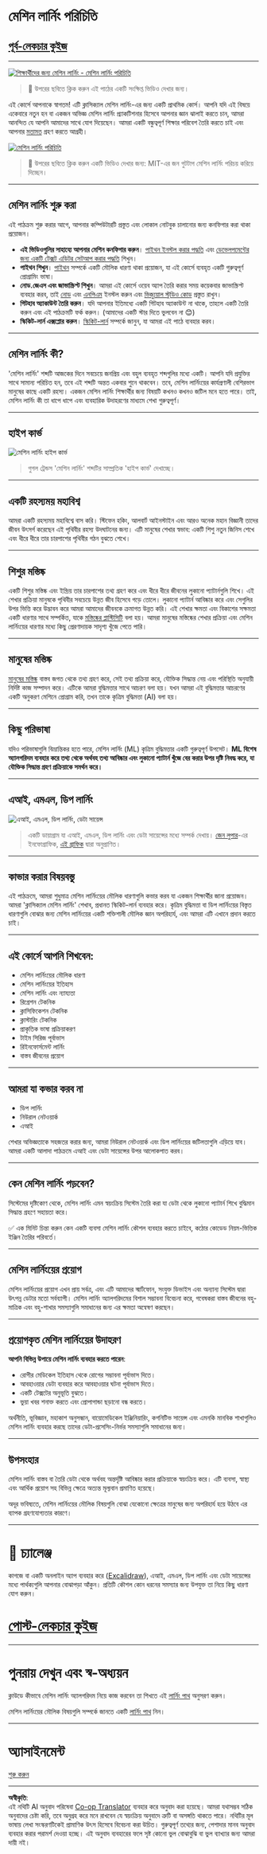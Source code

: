<!--
CO_OP_TRANSLATOR_METADATA:
{
  "original_hash": "73e9a7245aa57f00cd413ffd22c0ccb6",
  "translation_date": "2025-08-29T21:27:46+00:00",
  "source_file": "1-Introduction/1-intro-to-ML/README.md",
  "language_code": "bn"
}
-->
# মেশিন লার্নিং পরিচিতি

## [পূর্ব-লেকচার কুইজ](https://gray-sand-07a10f403.1.azurestaticapps.net/quiz/1/)

---

[![শিক্ষার্থীদের জন্য মেশিন লার্নিং - মেশিন লার্নিং পরিচিতি](https://img.youtube.com/vi/6mSx_KJxcHI/0.jpg)](https://youtu.be/6mSx_KJxcHI "শিক্ষার্থীদের জন্য মেশিন লার্নিং - মেশিন লার্নিং পরিচিতি")

> 🎥 উপরের ছবিতে ক্লিক করুন এই পাঠের একটি সংক্ষিপ্ত ভিডিও দেখার জন্য।

এই কোর্সে আপনাকে স্বাগতম! এটি ক্লাসিক্যাল মেশিন লার্নিং-এর জন্য একটি প্রাথমিক কোর্স। আপনি যদি এই বিষয়ে একেবারে নতুন হন বা একজন অভিজ্ঞ মেশিন লার্নিং প্র্যাকটিশনার হিসেবে আপনার জ্ঞান ঝালাই করতে চান, আমরা আনন্দিত যে আপনি আমাদের সাথে যোগ দিয়েছেন। আমরা একটি বন্ধুত্বপূর্ণ শিক্ষার পরিবেশ তৈরি করতে চাই এবং আপনার [মতামত](https://github.com/microsoft/ML-For-Beginners/discussions) গ্রহণ করতে আগ্রহী।

[![মেশিন লার্নিং পরিচিতি](https://img.youtube.com/vi/h0e2HAPTGF4/0.jpg)](https://youtu.be/h0e2HAPTGF4 "মেশিন লার্নিং পরিচিতি")

> 🎥 উপরের ছবিতে ক্লিক করুন একটি ভিডিও দেখার জন্য: MIT-এর জন গুটটাগ মেশিন লার্নিং পরিচয় করিয়ে দিচ্ছেন।

---
## মেশিন লার্নিং শুরু করা

এই পাঠক্রম শুরু করার আগে, আপনার কম্পিউটারটি প্রস্তুত এবং লোকাল নোটবুক চালানোর জন্য কনফিগার করা থাকা প্রয়োজন।

- **এই ভিডিওগুলির সাহায্যে আপনার মেশিন কনফিগার করুন**। [পাইথন ইনস্টল করার পদ্ধতি](https://youtu.be/CXZYvNRIAKM) এবং [ডেভেলপমেন্টের জন্য একটি টেক্সট এডিটর সেটআপ করার পদ্ধতি](https://youtu.be/EU8eayHWoZg) শিখুন।
- **পাইথন শিখুন**। [পাইথন](https://docs.microsoft.com/learn/paths/python-language/?WT.mc_id=academic-77952-leestott) সম্পর্কে একটি মৌলিক ধারণা থাকা প্রয়োজন, যা এই কোর্সে ব্যবহৃত একটি গুরুত্বপূর্ণ প্রোগ্রামিং ভাষা।
- **নোড.জেএস এবং জাভাস্ক্রিপ্ট শিখুন**। আমরা এই কোর্সে ওয়েব অ্যাপ তৈরি করার সময় কয়েকবার জাভাস্ক্রিপ্ট ব্যবহার করব, তাই [নোড](https://nodejs.org) এবং [এনপিএম](https://www.npmjs.com/) ইনস্টল করুন এবং [ভিজ্যুয়াল স্টুডিও কোড](https://code.visualstudio.com/) প্রস্তুত রাখুন।
- **গিটহাব অ্যাকাউন্ট তৈরি করুন**। যদি আপনার ইতিমধ্যে একটি গিটহাব অ্যাকাউন্ট না থাকে, তাহলে একটি তৈরি করুন এবং এই পাঠক্রমটি ফর্ক করুন। (আমাদের একটি স্টার দিতে ভুলবেন না 😊)
- **স্কিকিট-লার্ন এক্সপ্লোর করুন**। [স্কিকিট-লার্ন](https://scikit-learn.org/stable/user_guide.html) সম্পর্কে জানুন, যা আমরা এই পাঠে ব্যবহার করব।

---
## মেশিন লার্নিং কী?

'মেশিন লার্নিং' শব্দটি আজকের দিনে সবচেয়ে জনপ্রিয় এবং বহুল ব্যবহৃত শব্দগুলির মধ্যে একটি। আপনি যদি প্রযুক্তির সাথে সামান্য পরিচিত হন, তবে এই শব্দটি অন্তত একবার শুনে থাকবেন। তবে, মেশিন লার্নিংয়ের কার্যপ্রণালী বেশিরভাগ মানুষের কাছে একটি রহস্য। একজন মেশিন লার্নিং শিক্ষার্থীর জন্য বিষয়টি কখনও কখনও জটিল মনে হতে পারে। তাই, মেশিন লার্নিং কী তা ধাপে ধাপে এবং ব্যবহারিক উদাহরণের মাধ্যমে শেখা গুরুত্বপূর্ণ।

---
## হাইপ কার্ভ

![মেশিন লার্নিং হাইপ কার্ভ](../../../../translated_images/hype.07183d711a17aafe70915909a0e45aa286ede136ee9424d418026ab00fec344c.bn.png)

> গুগল ট্রেন্ডস 'মেশিন লার্নিং' শব্দটির সাম্প্রতিক 'হাইপ কার্ভ' দেখাচ্ছে।

---
## একটি রহস্যময় মহাবিশ্ব

আমরা একটি রহস্যময় মহাবিশ্বে বাস করি। স্টিফেন হকিং, আলবার্ট আইনস্টাইন এবং আরও অনেক মহান বিজ্ঞানী তাদের জীবন উৎসর্গ করেছেন এই পৃথিবীর রহস্য উদঘাটনের জন্য। এটি মানুষের শেখার স্বভাব: একটি শিশু নতুন জিনিস শেখে এবং ধীরে ধীরে তার চারপাশের পৃথিবীর গঠন বুঝতে শেখে।

---
## শিশুর মস্তিষ্ক

একটি শিশুর মস্তিষ্ক এবং ইন্দ্রিয় তার চারপাশের তথ্য গ্রহণ করে এবং ধীরে ধীরে জীবনের লুকানো প্যাটার্নগুলি শিখে। এই শেখার প্রক্রিয়া মানুষকে পৃথিবীর সবচেয়ে উন্নত জীব হিসেবে গড়ে তোলে। লুকানো প্যাটার্ন আবিষ্কার করে এবং সেগুলির উপর ভিত্তি করে উদ্ভাবন করে আমরা আমাদের জীবনকে ক্রমাগত উন্নত করি। এই শেখার ক্ষমতা এবং বিকাশের সক্ষমতা একটি ধারণার সাথে সম্পর্কিত, যাকে [মস্তিষ্কের প্লাস্টিসিটি](https://www.simplypsychology.org/brain-plasticity.html) বলা হয়। আমরা মানুষের মস্তিষ্কের শেখার প্রক্রিয়া এবং মেশিন লার্নিংয়ের ধারণার মধ্যে কিছু প্রেরণাদায়ক সাদৃশ্য খুঁজে পেতে পারি।

---
## মানুষের মস্তিষ্ক

[মানুষের মস্তিষ্ক](https://www.livescience.com/29365-human-brain.html) বাস্তব জগত থেকে তথ্য গ্রহণ করে, সেই তথ্য প্রক্রিয়া করে, যৌক্তিক সিদ্ধান্ত নেয় এবং পরিস্থিতি অনুযায়ী নির্দিষ্ট কাজ সম্পাদন করে। এটিকে আমরা বুদ্ধিমত্তার সাথে আচরণ বলা হয়। যখন আমরা এই বুদ্ধিমত্তার আচরণের একটি অনুকরণ মেশিনে প্রোগ্রাম করি, তখন তাকে কৃত্রিম বুদ্ধিমত্তা (AI) বলা হয়।

---
## কিছু পরিভাষা

যদিও পরিভাষাগুলি বিভ্রান্তিকর হতে পারে, মেশিন লার্নিং (ML) কৃত্রিম বুদ্ধিমত্তার একটি গুরুত্বপূর্ণ উপসেট। **ML বিশেষ অ্যালগরিদম ব্যবহার করে তথ্য থেকে অর্থবহ তথ্য আবিষ্কার এবং লুকানো প্যাটার্ন খুঁজে বের করার উপর দৃষ্টি নিবদ্ধ করে, যা যৌক্তিক সিদ্ধান্ত গ্রহণ প্রক্রিয়াকে সমর্থন করে।**

---
## এআই, এমএল, ডিপ লার্নিং

![এআই, এমএল, ডিপ লার্নিং, ডেটা সায়েন্স](../../../../translated_images/ai-ml-ds.537ea441b124ebf69c144a52c0eb13a7af63c4355c2f92f440979380a2fb08b8.bn.png)

> একটি ডায়াগ্রাম যা এআই, এমএল, ডিপ লার্নিং এবং ডেটা সায়েন্সের মধ্যে সম্পর্ক দেখায়। [জেন লুপার](https://twitter.com/jenlooper)-এর ইনফোগ্রাফিক, [এই গ্রাফিক](https://softwareengineering.stackexchange.com/questions/366996/distinction-between-ai-ml-neural-networks-deep-learning-and-data-mining) দ্বারা অনুপ্রাণিত।

---
## কাভার করার বিষয়বস্তু

এই পাঠক্রমে, আমরা শুধুমাত্র মেশিন লার্নিংয়ের মৌলিক ধারণাগুলি কভার করব যা একজন শিক্ষার্থীর জানা প্রয়োজন। আমরা 'ক্লাসিক্যাল মেশিন লার্নিং' শেখাব, প্রধানত স্কিকিট-লার্ন ব্যবহার করে। কৃত্রিম বুদ্ধিমত্তা বা ডিপ লার্নিংয়ের বিস্তৃত ধারণাগুলি বোঝার জন্য মেশিন লার্নিংয়ের একটি শক্তিশালী মৌলিক জ্ঞান অপরিহার্য, এবং আমরা এটি এখানে প্রদান করতে চাই।

---
## এই কোর্সে আপনি শিখবেন:

- মেশিন লার্নিংয়ের মৌলিক ধারণা
- মেশিন লার্নিংয়ের ইতিহাস
- মেশিন লার্নিং এবং ন্যায্যতা
- রিগ্রেশন টেকনিক
- ক্লাসিফিকেশন টেকনিক
- ক্লাস্টারিং টেকনিক
- প্রাকৃতিক ভাষা প্রক্রিয়াকরণ
- টাইম সিরিজ পূর্বাভাস
- রিইনফোর্সমেন্ট লার্নিং
- বাস্তব জীবনের প্রয়োগ

---
## আমরা যা কভার করব না

- ডিপ লার্নিং
- নিউরাল নেটওয়ার্ক
- এআই

শেখার অভিজ্ঞতাকে সহজতর করার জন্য, আমরা নিউরাল নেটওয়ার্ক এবং ডিপ লার্নিংয়ের জটিলতাগুলি এড়িয়ে যাব। আমরা একটি আলাদা পাঠক্রমে এআই এবং ডেটা সায়েন্সের উপর আলোকপাত করব।

---
## কেন মেশিন লার্নিং পড়বেন?

সিস্টেমের দৃষ্টিকোণ থেকে, মেশিন লার্নিং এমন স্বয়ংক্রিয় সিস্টেম তৈরি করা যা ডেটা থেকে লুকানো প্যাটার্ন শিখে বুদ্ধিমান সিদ্ধান্ত গ্রহণে সহায়তা করে।

✅ এক মিনিট চিন্তা করুন কেন একটি ব্যবসা মেশিন লার্নিং কৌশল ব্যবহার করতে চাইবে, কঠোর কোডেড নিয়ম-ভিত্তিক ইঞ্জিন তৈরির পরিবর্তে।

---
## মেশিন লার্নিংয়ের প্রয়োগ

মেশিন লার্নিংয়ের প্রয়োগ এখন প্রায় সর্বত্র, এবং এটি আমাদের স্মার্টফোন, সংযুক্ত ডিভাইস এবং অন্যান্য সিস্টেম দ্বারা উৎপন্ন ডেটার মতো সর্বব্যাপী। মেশিন লার্নিং অ্যালগরিদমের বিশাল সম্ভাবনা বিবেচনা করে, গবেষকরা বাস্তব জীবনের বহু-মাত্রিক এবং বহু-শাখার সমস্যাগুলি সমাধানের জন্য এর ক্ষমতা অন্বেষণ করছেন।

---
## প্রয়োগকৃত মেশিন লার্নিংয়ের উদাহরণ

**আপনি বিভিন্ন উপায়ে মেশিন লার্নিং ব্যবহার করতে পারেন**:

- রোগীর মেডিকেল ইতিহাস থেকে রোগের সম্ভাবনা পূর্বাভাস দিতে।
- আবহাওয়ার ডেটা ব্যবহার করে আবহাওয়ার ঘটনা পূর্বাভাস দিতে।
- একটি টেক্সটের অনুভূতি বুঝতে।
- ভুয়া খবর শনাক্ত করতে এবং প্রোপাগান্ডা ছড়ানো বন্ধ করতে।

অর্থনীতি, ভূবিজ্ঞান, মহাকাশ অনুসন্ধান, বায়োমেডিকেল ইঞ্জিনিয়ারিং, কগনিটিভ সায়েন্স এবং এমনকি মানবিক শাখাগুলিও মেশিন লার্নিং ব্যবহার করছে তাদের ডেটা-প্রসেসিং-নির্ভর সমস্যাগুলি সমাধানের জন্য।

---
## উপসংহার

মেশিন লার্নিং বাস্তব বা তৈরি ডেটা থেকে অর্থবহ অন্তর্দৃষ্টি আবিষ্কার করার প্রক্রিয়াকে স্বয়ংক্রিয় করে। এটি ব্যবসা, স্বাস্থ্য এবং আর্থিক প্রয়োগ সহ বিভিন্ন ক্ষেত্রে অত্যন্ত মূল্যবান প্রমাণিত হয়েছে।

অদূর ভবিষ্যতে, মেশিন লার্নিংয়ের মৌলিক বিষয়গুলি বোঝা যেকোনো ক্ষেত্রের মানুষের জন্য অপরিহার্য হয়ে উঠবে এর ব্যাপক গ্রহণযোগ্যতার কারণে।

---
# 🚀 চ্যালেঞ্জ

কাগজে বা একটি অনলাইন অ্যাপ ব্যবহার করে ([Excalidraw](https://excalidraw.com/)), এআই, এমএল, ডিপ লার্নিং এবং ডেটা সায়েন্সের মধ্যে পার্থক্যগুলি আপনার বোঝাপড়া আঁকুন। প্রতিটি কৌশল কোন ধরনের সমস্যার জন্য উপযুক্ত তা নিয়ে কিছু ধারণা যোগ করুন।

# [পোস্ট-লেকচার কুইজ](https://gray-sand-07a10f403.1.azurestaticapps.net/quiz/2/)

---
# পুনরায় দেখুন এবং স্ব-অধ্যয়ন

ক্লাউডে কীভাবে মেশিন লার্নিং অ্যালগরিদম নিয়ে কাজ করবেন তা শিখতে এই [লার্নিং পাথ](https://docs.microsoft.com/learn/paths/create-no-code-predictive-models-azure-machine-learning/?WT.mc_id=academic-77952-leestott) অনুসরণ করুন।

মেশিন লার্নিংয়ের মৌলিক বিষয়গুলি সম্পর্কে জানতে একটি [লার্নিং পাথ](https://docs.microsoft.com/learn/modules/introduction-to-machine-learning/?WT.mc_id=academic-77952-leestott) নিন।

---
# অ্যাসাইনমেন্ট

[শুরু করুন](assignment.md)

---

**অস্বীকৃতি**:  
এই নথিটি AI অনুবাদ পরিষেবা [Co-op Translator](https://github.com/Azure/co-op-translator) ব্যবহার করে অনুবাদ করা হয়েছে। আমরা যথাসম্ভব সঠিক অনুবাদের চেষ্টা করি, তবে অনুগ্রহ করে মনে রাখবেন যে স্বয়ংক্রিয় অনুবাদে ত্রুটি বা অসঙ্গতি থাকতে পারে। নথিটির মূল ভাষায় লেখা সংস্করণটিকেই প্রামাণিক উৎস হিসেবে বিবেচনা করা উচিত। গুরুত্বপূর্ণ তথ্যের জন্য, পেশাদার মানব অনুবাদ ব্যবহার করার পরামর্শ দেওয়া হচ্ছে। এই অনুবাদ ব্যবহারের ফলে সৃষ্ট কোনো ভুল বোঝাবুঝি বা ভুল ব্যাখ্যার জন্য আমরা দায়ী নই।